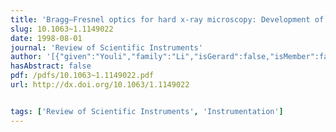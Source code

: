 ```yaml
---
title: 'Bragg–Fresnel optics for hard x-ray microscopy: Development of fabrication process and x-ray characterization at the Advanced Photon Source'
slug: 10.1063~1.1149022
date: 1998-08-01
journal: 'Review of Scientific Instruments'
author: '[{"given":"Youli","family":"Li","isGerard":false,"isMember":false,"isFirst":false,"isCorresponding":false},{"given":"Gerard C. L.","family":"Wong","isGerard":true,"isMember":true,"isFirst":false,"isCorresponding":false},{"given":"Cyrus R.","family":"Safinya","isGerard":false,"isMember":false,"isFirst":false,"isCorresponding":false},{"given":"Ernie","family":"Caine","isGerard":false,"isMember":false,"isFirst":false,"isCorresponding":false},{"given":"Evelyn L.","family":"Hu","isGerard":false,"isMember":false,"isFirst":false,"isCorresponding":false},{"given":"Dean","family":"Haeffner","isGerard":false,"isMember":false,"isFirst":false,"isCorresponding":false},{"given":"Patricia","family":"Fernandez","isGerard":false,"isMember":false,"isFirst":false,"isCorresponding":false},{"given":"Wenbing","family":"Yun","isGerard":false,"isMember":false,"isFirst":false,"isCorresponding":false}]'
hasAbstract: false
pdf: /pdfs/10.1063~1.1149022.pdf
url: http://dx.doi.org/10.1063/1.1149022


tags: ['Review of Scientific Instruments', 'Instrumentation']
---
```

<!--truncate-->
